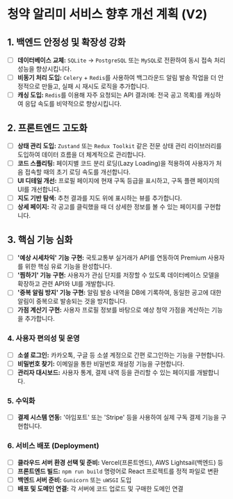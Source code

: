 # 청약 알리미 서비스 향후 개선 계획 (V2)

## 1. 백엔드 안정성 및 확장성 강화
- [ ] **데이터베이스 교체:** `SQLite` -> `PostgreSQL` 또는 `MySQL`로 전환하여 동시 접속 처리 성능을 향상시킵니다.
- [ ] **비동기 처리 도입:** `Celery` + `Redis`를 사용하여 백그라운드 알림 발송 작업을 더 안정적으로 만들고, 실패 시 재시도 로직을 추가합니다.
- [ ] **캐싱 도입:** `Redis`를 이용해 자주 요청되는 API 결과(예: 전국 공고 목록)를 캐싱하여 응답 속도를 비약적으로 향상시킵니다.

## 2. 프론트엔드 고도화
- [ ] **상태 관리 도입:** `Zustand` 또는 `Redux Toolkit` 같은 전문 상태 관리 라이브러리를 도입하여 데이터 흐름을 더 체계적으로 관리합니다.
- [ ] **코드 스플리팅:** 페이지별 코드 분리 로딩(Lazy Loading)을 적용하여 사용자가 처음 접속할 때의 초기 로딩 속도를 개선합니다.
- [ ] **UI 디테일 개선:** 프로필 페이지에 현재 구독 등급을 표시하고, 구독 플랜 페이지의 UI를 개선합니다.
- [ ] **지도 기반 탐색:** 추천 결과를 지도 위에 표시하는 뷰를 추가합니다.
- [ ] **상세 페이지:** 각 공고를 클릭했을 때 더 상세한 정보를 볼 수 있는 페이지를 구현합니다.

## 3. 핵심 기능 심화
- [ ] **'예상 시세차익' 기능 구현:** 국토교통부 실거래가 API를 연동하여 Premium 사용자를 위한 핵심 유료 기능을 완성합니다.
- [ ] **'찜하기' 기능 구현:** 사용자가 관심 단지를 저장할 수 있도록 데이터베이스 모델을 확장하고 관련 API와 UI를 개발합니다.
- [ ] **'중복 알림 방지' 기능 구현:** 알림 발송 내역을 DB에 기록하여, 동일한 공고에 대한 알림이 중복으로 발송되는 것을 방지합니다.
- [ ] **가점 계산기 구현:** 사용자 프로필 정보를 바탕으로 예상 청약 가점을 계산하는 기능을 추가합니다.

### 4. 사용자 편의성 및 운영
- [ ] **소셜 로그인:** 카카오톡, 구글 등 소셜 계정으로 간편 로그인하는 기능을 구현합니다.
- [ ] **비밀번호 찾기:** 이메일을 통한 비밀번호 재설정 기능을 구현합니다.
- [ ] **관리자 대시보드:** 사용자 통계, 결제 내역 등을 관리할 수 있는 페이지를 개발합니다.

### 5. 수익화
- [ ] **결제 시스템 연동:** '아임포트' 또는 'Stripe' 등을 사용하여 실제 구독 결제 기능을 구현합니다.

### 6. 서비스 배포 (Deployment)
- [ ] **클라우드 서버 환경 선택 및 준비:** Vercel(프론트엔드), AWS Lightsail(백엔드) 등
- [ ] **프론트엔드 빌드:** `npm run build` 명령어로 React 프로젝트를 정적 파일로 변환
- [ ] **백엔드 서버 준비:** `Gunicorn` 또는 `uWSGI` 도입
- [ ] **배포 및 도메인 연결:** 각 서버에 코드 업로드 및 구매한 도메인 연결
